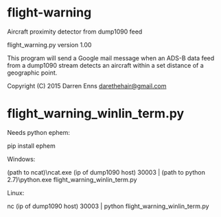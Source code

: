 # flight-warning
Aircraft proximity detector from dump1090 feed

flight_warning.py
version 1.00

This program will send a Google mail message when an ADS-B data feed from
a dump1090 stream detects an aircraft within a set distance of a geographic point.

Copyright (C) 2015 Darren Enns <darethehair@gmail.com>

# flight_warning_winlin_term.py
Needs python ephem:

pip install ephem

Windows:

(path to ncat)\ncat.exe (ip of dump1090 host) 30003 | (path to python 2.7)\python.exe flight_warning_winlin_term.py

Linux:

nc (ip of dump1090 host) 30003 | python flight_warning_winlin_term.py
